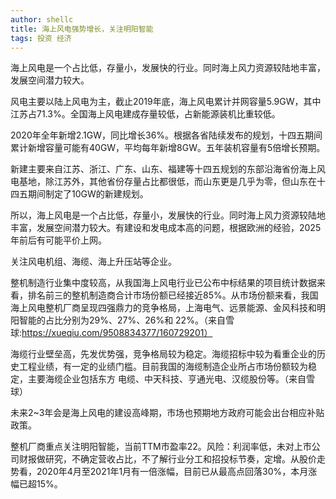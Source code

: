 ```yaml
---
author: shellc
title: 海上风电强势增长，关注明阳智能
tags: 投资 经济
---
```


海上风电是一个占比低，存量小，发展快的行业。同时海上风力资源较陆地丰富，发展空间潜力较大。

<!--more-->

风电主要以陆上风电为主，截止2019年底，海上风电累计并网容量5.9GW，其中江苏占71.3%。全国海上风电建成存量较低，占新能源装机比重较低。

2020年全年新增2.1GW，同比增长36%。根据各省陆续发布的规划，十四五期间累计新增容量可能有40GW，平均每年新增8GW。五年装机容量有5倍增长预期。

新建主要来自江苏、浙江、广东、山东、福建等十四五规划的东部沿海省份海上风电基地，除江苏外，其他省份存量占比都很低，而山东更是几乎为零，但山东在十四五期间制定了10GW的新建规划。

所以，海上风电是一个占比低，存量小，发展快的行业。同时海上风力资源较陆地丰富，发展空间潜力较大。有建设和发电成本高的问题，根据欧洲的经验，2025年前后有可能平价上网。

关注风电机组、海缆、海上升压站等企业。

整机制造行业集中度较高，从我国海上风电行业已公布中标结果的项目统计数据来看，排名前三的整机制造商合计市场份额已经接近85%。从市场份额来看，我国海上风电整机厂商呈现四强鼎力的竞争格局，上海电气、远景能源、金风科技和明阳智能的占比分别为29%、27%、26%和 22%。（来自雪球:https://xueqiu.com/9508834377/160729201）

海缆行业壁垒高，先发优势强，竞争格局较为稳定。海缆招标中较为看重企业的历史工程业绩，有一定的业绩门槛。目前我国的海缆制造企业所占市场份额较为稳定，主要海缆企业包括东方 电缆、中天科技、亨通光电、汉缆股份等。（来自雪球）

未来2~3年会是海上风电的建设高峰期，市场也预期地方政府可能会出台相应补贴政策。

整机厂商重点关注明阳智能，当前TTM市盈率22。风险：利润率低，未对上市公司财报做研究，不确定营收占比，不了解行业分工和招投标节奏，定增。从股价走势看，2020年4月至2021年1月有一倍涨幅，目前已从最高点回落30%，本月涨幅已超15%。